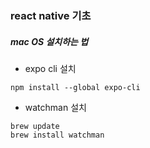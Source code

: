 ### react native 기초

##### mac OS 설치하는 법

* expo cli 설치
```
npm install --global expo-cli
```

* watchman 설치
```
brew update
brew install watchman
```